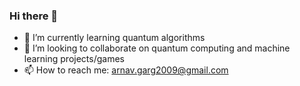 ### Hi there 👋

<!--
**arnavgarg3/arnavgarg3** is a ✨ _special_ ✨ repository because its `README.md` (this file) appears on your GitHub profile.

Here are some ideas to get you started: 

- 🔭 I’m currently working on ...

- 🤔 I’m looking for help with ...
- 💬 Ask me about ...

- 😄 Pronouns: ...
- ⚡ Fun fact: ...
-->
- 🌱 I’m currently learning quantum algorithms
- 👯 I’m looking to collaborate on quantum computing and machine learning projects/games
- 📫 How to reach me: arnav.garg2009@gmail.com

